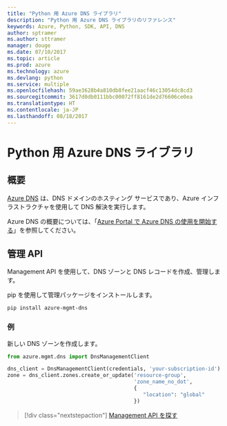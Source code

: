 ```yaml
---
title: "Python 用 Azure DNS ライブラリ"
description: "Python 用 Azure DNS ライブラリのリファレンス"
keywords: Azure, Python, SDK, API, DNS
author: sptramer
ms.author: sttramer
manager: douge
ms.date: 07/10/2017
ms.topic: article
ms.prod: azure
ms.technology: azure
ms.devlang: python
ms.service: multiple
ms.openlocfilehash: 59ae3628b4a810db8fee21aacf46c13054dc8cd3
ms.sourcegitcommit: 3617d0db0111bbc00072ff8161de2d76606ce0ea
ms.translationtype: HT
ms.contentlocale: ja-JP
ms.lasthandoff: 08/18/2017
---
```

# <a name="azure-dns-libraries-for-python"></a>Python 用 Azure DNS ライブラリ

## <a name="overview"></a>概要

[Azure DNS](/azure/dns/dns-overview) は、DNS ドメインのホスティング サービスであり、Azure インフラストラクチャを使用して DNS 解決を実行します。

Azure DNS の概要については、「[Azure Portal で Azure DNS の使用を開始する](/azure/dns/dns-getstarted-portal)」を参照してください。

## <a name="management-apis"></a>管理 API

Management API を使用して、DNS ゾーンと DNS レコードを作成、管理します。

pip を使用して管理パッケージをインストールします。

```bash
pip install azure-mgmt-dns
```

### <a name="example"></a>例

新しい DNS ゾーンを作成します。

```python
from azure.mgmt.dns import DnsManagementClient

dns_client = DnsManagementClient(credentials, 'your-subscription-id')
zone = dns_client.zones.create_or_update('resource-group',
                                         'zone_name_no_dot',
                                         {
                                            "location": "global"
                                         })

```

> [!div class="nextstepaction"]
> [Management API を探す](/python/api/overview/azure/dns/managementlibrary)
